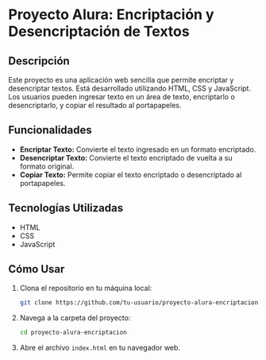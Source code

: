 # Proyecto Alura: Encriptación y Desencriptación de Textos

## Descripción

Este proyecto es una aplicación web sencilla que permite encriptar y desencriptar textos. Está desarrollado utilizando HTML, CSS y JavaScript. Los usuarios pueden ingresar texto en un área de texto, encriptarlo o desencriptarlo, y copiar el resultado al portapapeles.

## Funcionalidades

- **Encriptar Texto:** Convierte el texto ingresado en un formato encriptado.
- **Desencriptar Texto:** Convierte el texto encriptado de vuelta a su formato original.
- **Copiar Texto:** Permite copiar el texto encriptado o desencriptado al portapapeles.

## Tecnologías Utilizadas

- HTML
- CSS
- JavaScript

## Cómo Usar

1. Clona el repositorio en tu máquina local:
    ```bash
    git clone https://github.com/tu-usuario/proyecto-alura-encriptacion.git
    ```
2. Navega a la carpeta del proyecto:
    ```bash
    cd proyecto-alura-encriptacion
    ```
3. Abre el archivo `index.html` en tu navegador web.

